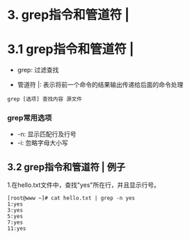# 3. grep指令和管道符 |

# 3.1  grep指令和管道符 |

* grep: 过滤查找

* 管道符 |: 表示将前一个命令的结果输出传递给后面的命令处理

```
grep [选项] 查找内容 源文件
```

### grep常用选项
* -n: 显示匹配行及行号
* -i: 忽略字母大小写


## 3.2 grep指令和管道符 | 例子

1.在hello.txt文件中，查找"yes"所在行，并且显示行号。
```
[root@www ~]# cat hello.txt | grep -n yes
1:yes
3:yes
5:yes
7:yes
11:yes
```


